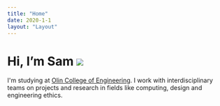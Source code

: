 ```yaml
---
title: "Home"
date: 2020-1-1
layout: "Layout"
---
```


<h1 class="big-title">Hi, I’m Sam <img class="me-laptop" src="/1264.png"/></h1>

I'm studying at <a href="https://www.olin.edu">Olin College of Engineering</a>. I work with interdisciplinary teams on projects and research in fields like computing, design and engineering ethics.

<Profiles/>



